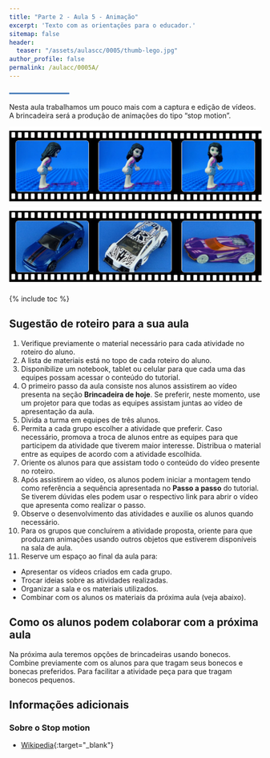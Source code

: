 ```yaml
---
title: "Parte 2 - Aula 5 - Animação"
excerpt: 'Texto com as orientações para o educador.'
sitemap: false
header: 
  teaser: "/assets/aulascc/0005/thumb-lego.jpg" 
author_profile: false
permalink: /aulacc/0005A/
---
```

![Linha separadora](/assets/images/line.jpg)

Nesta aula trabalhamos um pouco mais com a captura e edição de vídeos. A brincadeira será a produção de animações do tipo “stop motion”.

![Exemplo de projeto desta aula - lego](/assets/aulascc/0005/thumb-lego.jpg)
![Exemplo de projeto desta aula - carrinho](/assets/aulascc/0005/thumb-carrinho.jpg)

{% include toc %}

## Sugestão de roteiro para a sua aula
1. Verifique previamente o material necessário para cada atividade no roteiro do aluno.
1. A lista de materiais está no topo de cada roteiro do aluno.
1. Disponibilize um notebook, tablet ou celular para que cada uma das equipes possam acessar o conteúdo do tutorial.
1. O primeiro passo da aula consiste nos alunos assistirem ao vídeo presenta na seção **Brincadeira de hoje**. Se preferir, neste momento, use um projetor para que todas as equipes assistam juntas ao vídeo de apresentação da aula.
1. Divida a turma em equipes de três alunos. 
1. Permita a cada grupo escolher a atividade que preferir. Caso necessário, promova a troca de alunos entre as equipes para que participem da atividade que tiverem maior interesse.
Distribua o material entre as equipes de acordo com a atividade escolhida.
1. Oriente os alunos para que assistam todo o conteúdo do vídeo presente no roteiro.
1. Após assistirem ao vídeo, os alunos podem iniciar a montagem tendo como referência a sequência apresentada no **Passo a passo** do tutorial. Se tiverem dúvidas eles podem usar o respectivo link para abrir o vídeo que apresenta como realizar o passo.
1. Observe o desenvolvimento das atividades e auxilie os alunos quando necessário. 
1. Para os grupos que concluírem a atividade proposta, oriente para que produzam animações usando outros objetos que estiverem disponíveis na sala de aula.
1. Reserve um espaço ao final da aula para:
  * Apresentar os vídeos criados em cada grupo.
  * Trocar ideias sobre as atividades realizadas.
  * Organizar a sala e os materiais utilizados.
  * Combinar com os alunos os materiais da próxima aula (veja abaixo).

## Como os alunos podem colaborar com a próxima aula
Na próxima aula teremos opções de brincadeiras usando bonecos. Combine previamente com os alunos para que tragam seus bonecos e bonecas preferidos. Para facilitar a atividade peça para que tragam bonecos pequenos.

## Informações adicionais
### Sobre o Stop motion
* [Wikipedia](https://pt.wikipedia.org/wiki/Stop_motion){:target="_blank"}
